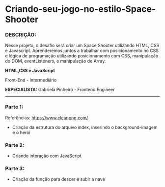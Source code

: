 # Criando-seu-jogo-no-estilo-Space-Shooter

### DESCRIÇÃO:

Nesse projeto, o desafio será criar um Space Shooter utilizando HTML, CSS e Javascript. Aprenderemos juntos a trabalhar com posicionamento no CSS e lógica de programação utilizando posicionamento com CSS, manipulação do DOM, eventListeners, e manipulação de Array.  

**HTML,CSS e JavaScript**

Front-End   - Intermediário

**ESPECIALISTA:** Gabriela Pinheiro - Frontend Engineer
______________
### Parte 1: 

Referências: https://www.cleanpng.com/  

- Criação da estrutura do arquivo index, inserindo o background-imagem e o heroi

### Parte 2: 

- Criando interação com JavaScript 

### Parte 3: 

- Criação da função para descer e subir a nave